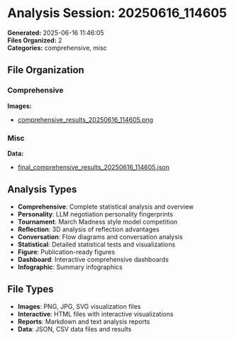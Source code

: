 # Analysis Session: 20250616_114605

**Generated:** 2025-06-16 11:46:05  
**Files Organized:** 2  
**Categories:** comprehensive, misc

## File Organization

### Comprehensive

**Images:**
- [comprehensive_results_20250616_114605.png](./comprehensive/images/comprehensive_results_20250616_114605.png)

### Misc

**Data:**
- [final_comprehensive_results_20250616_114605.json](./misc/data/final_comprehensive_results_20250616_114605.json)


## Analysis Types

- **Comprehensive**: Complete statistical analysis and overview
- **Personality**: LLM negotiation personality fingerprints
- **Tournament**: March Madness style model competition
- **Reflection**: 3D analysis of reflection advantages
- **Conversation**: Flow diagrams and conversation analysis
- **Statistical**: Detailed statistical tests and visualizations
- **Figure**: Publication-ready figures
- **Dashboard**: Interactive comprehensive dashboards
- **Infographic**: Summary infographics

## File Types

- **Images**: PNG, JPG, SVG visualization files
- **Interactive**: HTML files with interactive visualizations
- **Reports**: Markdown and text analysis reports
- **Data**: JSON, CSV data files and results
